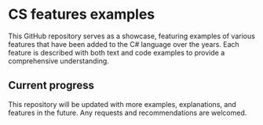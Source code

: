 # CS features examples
This GitHub repository serves as a showcase, featuring examples of various features that have been added to the C# language over the years. Each feature is described with both text and code examples to provide a comprehensive understanding.

## Current progress
This repository will be updated with more examples, explanations, and features in the future. Any requests and recommendations are welcomed.
